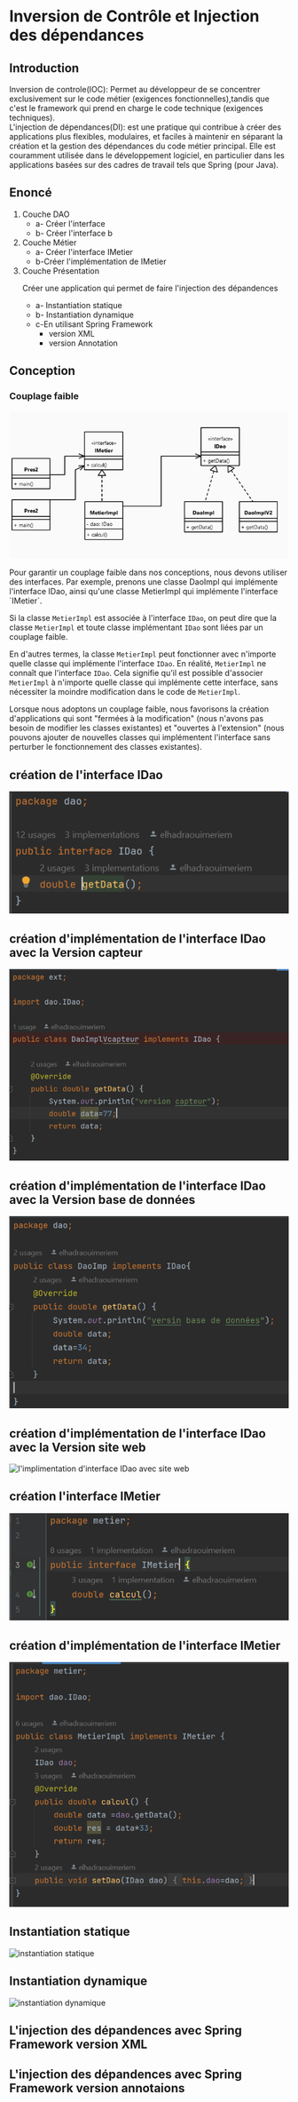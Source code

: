 <h1>Inversion de Contrôle et Injection des dépendances</h1>
<h2>Introduction</h2>
<p> Inversion de controle(IOC): Permet au développeur de se concentrer exclusivement sur
le code métier (exigences fonctionnelles),tandis que c'est le framework qui prend en 
charge le code technique (exigences techniques).<br>
L'injection de dépendances(DI): est une pratique qui contribue à créer des
applications plus flexibles, modulaires, et faciles à maintenir en séparant
la création et la gestion des dépendances du code métier principal. 
Elle est couramment utilisée dans le développement logiciel, en particulier 
dans les applications basées sur des cadres de travail tels que Spring (pour Java).
</p>
<h2>Enoncé</h2>
<ol>
  <li>Couche DAO
    <ul>
      <li>a- Créer l'interface</li>
      <li>b- Créer l'interface b</li>
    </ul>
  </li>
  <li>Couche Métier
    <ul>
     <li>a- Créer l'interface IMetier</li>
     <li>b-Créer l'implémentation de IMetier</li>
   </ul>
  </li>
  <li>Couche Présentation
    <p>Créer une application qui permet de faire l'injection des dépandences</p>
      <ul>
        <li>a- Instantiation statique</li>
        <li>b- Instantiation dynamique</li>
        <li>c-En utilisant Spring Framework
            <ul>
                <li>version XML</li>
                <li>version Annotation</li>
            </ul>
        </li>
        </ul>
  </li>
</ol>
<h2>Conception</h2>
<h3>Couplage faible </h3>
<img src="captures/Conception_caplage_faible.png"alt="Conception de Caplage faible">
<p>Pour garantir un couplage faible dans nos conceptions, nous devons utiliser des interfaces. 
Par exemple, prenons une classe DaoImpl qui implémente l'interface IDao, ainsi qu'une classe MetierImpl
qui implémente l'interface `IMetier`.<br>

Si la classe `MetierImpl` est associée à l'interface `IDao`, on peut dire que la classe `MetierImpl` 
et toute classe implémentant `IDao` sont liées par un couplage faible.

En d'autres termes, la classe `MetierImpl` peut fonctionner avec n'importe quelle classe qui
implémente l'interface `IDao`. En réalité, `MetierImpl` ne connaît que l'interface `IDao`. 
Cela signifie qu'il est possible d'associer `MetierImpl` à n'importe quelle classe qui 
implémente cette interface, sans nécessiter la moindre modification dans le code de `MetierImpl`.

Lorsque nous adoptons un couplage faible, nous favorisons la création d'applications qui sont
"fermées à la modification" (nous n'avons pas besoin de modifier les classes existantes) 
et "ouvertes à l'extension" (nous pouvons ajouter de nouvelles classes qui implémentent 
l'interface sans perturber le fonctionnement des classes existantes).
</p>
<h2>création de l'interface IDao</h2>
<img src="captures/creer_interface.PNG" alt="L'interface IDao">
<h2>création d'implémentation de l'interface IDao avec la Version capteur</h2>
<img src="captures/creer_implementation_interface.PNG" alt="l'implimentation d'interface IDao">
<h2>création d'implémentation de l'interface IDao avec la Version base de données</h2>
<img src="captures/dao_imp_db.PNG" alt="l'implimentation d'interface IDao">

<h2>création d'implémentation de l'interface IDao avec la Version site web</h2>
<img src="Daoi_web_imp" alt="l'implimentation d'interface IDao avec site web">

<h2>création l'interface IMetier</h2>
<img src="captures/interface_metier.PNG" alt="interfec metier">
<h2>création d'implémentation de l'interface IMetier</h2>
<img src="captures/metier_implementation.PNG" alt="Implementation de l'interface métier">

<h2>Instantiation statique</h2>
<img src="captures/statique" alt="instantiation statique">
<h2>Instantiation dynamique</h2>
<img src="captures/dynamique" alt="instantiation dynamique">
<h2>L'injection des dépandences avec Spring Framework version XML</h2>

<h2>L'injection des dépandences avec Spring Framework version annotaions</h2>



